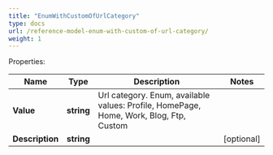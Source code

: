 ```yaml
---
title: "EnumWithCustomOfUrlCategory"
type: docs
url: /reference-model-enum-with-custom-of-url-category/
weight: 1
---
```


Properties:

Name | Type | Description | Notes
---- | ---- | ----------- | -----
**Value** | **string** | Url category. Enum, available values: Profile, HomePage, Home, Work, Blog, Ftp, Custom | 
**Description** | **string** |  | [optional] 


